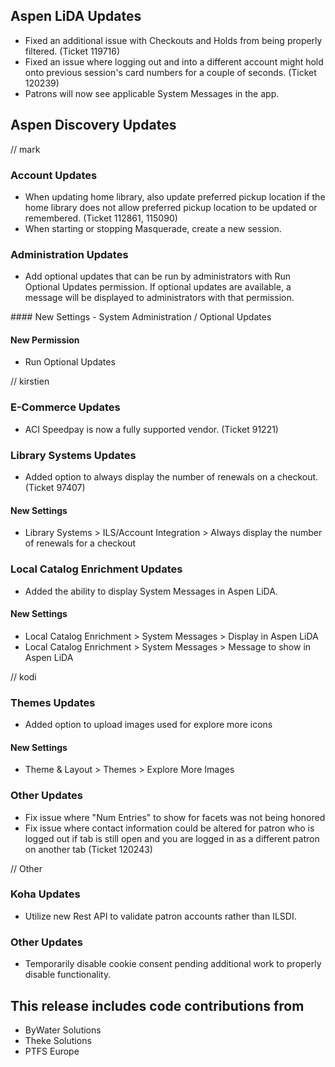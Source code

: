 ## Aspen LiDA Updates
- Fixed an additional issue with Checkouts and Holds from being properly filtered. (Ticket 119716)
- Fixed an issue where logging out and into a different account might hold onto previous session's card numbers for a couple of seconds. (Ticket 120239)
- Patrons will now see applicable System Messages in the app.

## Aspen Discovery Updates
// mark
### Account Updates
- When updating home library, also update preferred pickup location if the home library does not allow preferred pickup location to be updated or remembered. (Ticket 112861, 115090)
- When starting or stopping Masquerade, create a new session.

### Administration Updates
- Add optional updates that can be run by administrators with Run Optional Updates permission.  If optional updates are available, a message will be displayed to administrators with that permission. 

<div markdown="1" class="settings">
#### New Settings
- System Administration / Optional Updates

#### New Permission
- Run Optional Updates
</div>

// kirstien
### E-Commerce Updates
- ACI Speedpay is now a fully supported vendor. (Ticket 91221)

### Library Systems Updates
- Added option to always display the number of renewals on a checkout. (Ticket 97407)
<div markdown="1" class="settings">

#### New Settings
- Library Systems > ILS/Account Integration > Always display the number of renewals for a checkout
</div>

### Local Catalog Enrichment Updates
- Added the ability to display System Messages in Aspen LiDA.

#### New Settings
- Local Catalog Enrichment > System Messages > Display in Aspen LiDA
- Local Catalog Enrichment > System Messages > Message to show in Aspen LiDA

// kodi
### Themes Updates
- Added option to upload images used for explore more icons
<div markdown="1" class="settings">

#### New Settings
- Theme & Layout > Themes > Explore More Images

### Other Updates
- Fix issue where "Num Entries" to show for facets was not being honored
- Fix issue where contact information could be altered for patron who is logged out if tab is still open and you are logged in as a different patron on another tab (Ticket 120243)

// Other
### Koha Updates
- Utilize new Rest API to validate patron accounts rather than ILSDI.

### Other Updates
- Temporarily disable cookie consent pending additional work to properly disable functionality. 

## This release includes code contributions from
- ByWater Solutions
- Theke Solutions
- PTFS Europe
</div>